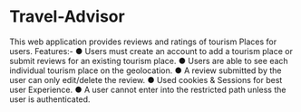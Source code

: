 # Travel-Advisor
This web application provides reviews and ratings of
tourism Places for users.
Features:-
● Users must create an account to add a tourism place
or submit reviews for an existing tourism place.
● Users are able to see each individual tourism place
on the geolocation.
● A review submitted by the user can only edit/delete
the review.
● Used cookies & Sessions for best user Experience.
● A user cannot enter into the restricted path unless
the user is authenticated.


